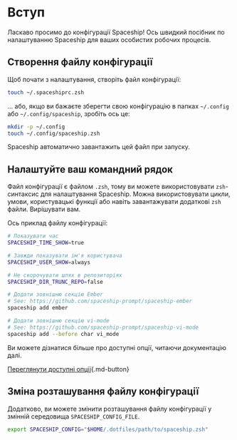 # Вступ

Ласкаво просимо до конфігурації Spaceship! Ось швидкий посібник по налаштуванню Spaceship для ваших особистих робочих процесів.

## Створення файлу конфігурації

Щоб почати з налаштування, створіть файл конфігурації:

```zsh
touch ~/.spaceshiprc.zsh
```

… або, якщо ви бажаєте зберегти свою конфігурацію в папках `~/.config` або `~/.config/spaceship`, зробіть ось це:

```zsh
mkdir -p ~/.config
touch ~/.config/spaceship.zsh
```

Spaceship автоматично завантажить цей файл при запуску.

## Налаштуйте ваш командний рядок

Файл конфігурації є файлом `.zsh`, тому ви можете використовувати `zsh`-синтаксис для налаштування Spaceship. Можна використовувати цикли, умови, користувацькі функції або навіть завантажувати додаткові `zsh` файли. Вирішувати вам.

Ось приклад файлу конфігурації:

```zsh
# Показувати час
SPACESHIP_TIME_SHOW=true

# Завжди показувати ім'я користувача
SPACESHIP_USER_SHOW=always

# Не скорочувати шлях в репозиторіях
SPACESHIP_DIR_TRUNC_REPO=false

# Додати зовнішню секцію Ember
# See: https://github.com/spaceship-prompt/spaceship-ember
spaceship add ember

# Додати зовнішню секцію vi-mode
# See: https://github.com/spaceship-prompt/spaceship-vi-mode
spaceship add --before char vi_mode
```

Ви можете дізнатися більше про доступні опції, читаючи документацію далі.

[Переглянути доступні опції](prompt.md ""){.md-button}

## Зміна розташування файлу конфігурації

Додатково, ви можете змінити розташування файлу конфігурації у змінній середовища `SPACESHIP_CONFIG_FILE`.

```zsh
export SPACESHIP_CONFIG="$HOME/.dotfiles/path/to/spaceship.zsh"
```

